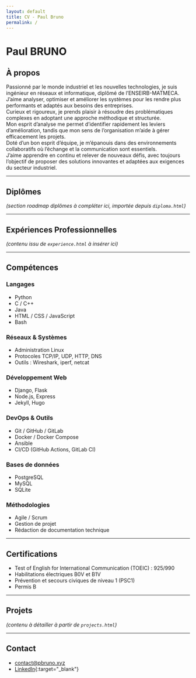 ```yaml
---
layout: default
title: CV - Paul Bruno
permalink: /
---
```


# Paul BRUNO

## À propos
Passionné par le monde industriel et les nouvelles technologies, je suis ingénieur en réseaux et informatique, diplômé de l’ENSEIRB-MATMECA.  
J’aime analyser, optimiser et améliorer les systèmes pour les rendre plus performants et adaptés aux besoins des entreprises.  
Curieux et rigoureux, je prends plaisir à résoudre des problématiques complexes en adoptant une approche méthodique et structurée.  
Mon esprit d’analyse me permet d’identifier rapidement les leviers d’amélioration, tandis que mon sens de l’organisation m’aide à gérer efficacement les projets.  
Doté d’un bon esprit d’équipe, je m’épanouis dans des environnements collaboratifs où l’échange et la communication sont essentiels.  
J’aime apprendre en continu et relever de nouveaux défis, avec toujours l’objectif de proposer des solutions innovantes et adaptées aux exigences du secteur industriel.  

---

## Diplômes
*(section roadmap diplômes à compléter ici, importée depuis `diploma.html`)*

---

## Expériences Professionnelles
*(contenu issu de `experience.html` à insérer ici)*

---

## Compétences

### Langages
- Python
- C / C++
- Java
- HTML / CSS / JavaScript
- Bash

### Réseaux & Systèmes
- Administration Linux
- Protocoles TCP/IP, UDP, HTTP, DNS
- Outils : Wireshark, iperf, netcat

### Développement Web
- Django, Flask
- Node.js, Express
- Jekyll, Hugo

### DevOps & Outils
- Git / GitHub / GitLab
- Docker / Docker Compose
- Ansible
- CI/CD (GitHub Actions, GitLab CI)

### Bases de données
- PostgreSQL
- MySQL
- SQLite

### Méthodologies
- Agile / Scrum
- Gestion de projet
- Rédaction de documentation technique

---

## Certifications
- Test of English for International Communication (TOEIC) : 925/990  
- Habilitations électriques B0V et B1V  
- Prévention et secours civiques de niveau 1 (PSC1)  
- Permis B  

---

## Projets
*(contenu à détailler à partir de `projects.html`)*

---

## Contact
- [contact@pbruno.xyz](mailto:contact@pbruno.xyz?subject=Demande%20de%20contact)  
- [LinkedIn](https://www.linkedin.com/in/paulbruno33){:target="_blank"}  

